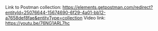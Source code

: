 Link to Postman collection: https://elements.getpostman.com/redirect?entityId=25076644-15674690-6f29-4a01-bb12-a7658def8fae&entityType=collection
Video link: https://youtu.be/76NG1ARL7hc
